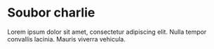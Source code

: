 Soubor charlie
==============

Lorem ipsum dolor sit amet, consectetur adipiscing elit.
Nulla tempor convallis lacinia.
Mauris viverra vehicula.
